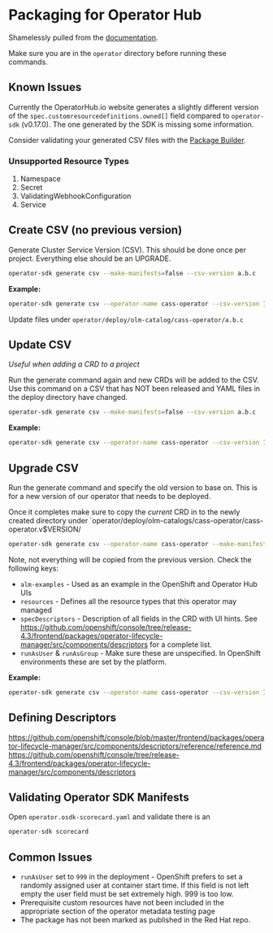 # Packaging for Operator Hub

Shamelessly pulled from the [documentation](https://sdk.operatorframework.io/docs/olm-integration/generating-a-csv/).

Make sure you are in the `operator` directory before running these commands.

## Known Issues

Currently the OperatorHub.io website generates a slightly different version of the `spec.customresourcedefinitions.owned[]` field compared to `operator-sdk` (v0.17.0). The one generated by the SDK is missing some information.

Consider validating your generated CSV files with the [Package Builder](https://operatorhub.io/packages).

### Unsupported Resource Types
1. Namespace
2. Secret
3. ValidatingWebhookConfiguration
4. Service

## Create CSV (no previous version)

Generate Cluster Service Version (CSV). This should be done once per project. Everything else should be an UPGRADE.

```bash
operator-sdk generate csv --make-manifests=false --csv-version a.b.c
```

**Example:**

```bash
operator-sdk generate csv --operator-name cass-operator --csv-version 1.0.0 --make-manifests=false
```

Update files under `operator/deploy/olm-catalog/cass-operator/a.b.c`

## Update CSV

_Useful when adding a CRD to a project_

Run the generate command again and new CRDs will be added to the CSV. Use this command on a CSV that has NOT been released and YAML files in the deploy directory have changed.

```bash
operator-sdk generate csv --make-manifests=false --csv-version a.b.c
```

**Example:**

```bash
operator-sdk generate csv --operator-name cass-operator --csv-version 1.0.0 --make-manifests=false
```

## Upgrade CSV

Run the generate command and specify the old version to base on. This is for a new version of our operator that needs to be deployed.

Once it completes make sure to copy the _current_ CRD in to the newly created directory under `operator/deploy/olm-catalogs/cass-operator/cass-operator.v$VERSION/

```bash
operator-sdk generate csv --operator-name cass-operator --make-manifests=false --csv-version d.e.f --from-version a.b.c
```

Note, not everything will be copied from the previous version. Check the following keys:

* `alm-examples` - Used as an example in the OpenShift and Operator Hub UIs
* `resources` - Defines all the resource types that this operator may managed
* `specDescriptors` - Description of all fields in the CRD with UI hints. See https://github.com/openshift/console/tree/release-4.3/frontend/packages/operator-lifecycle-manager/src/components/descriptors for a complete list.
* `runAsUser` & `runAsGroup` - Make sure these are unspecified. In OpenShift environments these are set by the platform.

**Example:**

```bash
operator-sdk generate csv --operator-name cass-operator --csv-version 1.1.0 --make-manifests=false --from-version 1.0.0
```

## Defining Descriptors

https://github.com/openshift/console/blob/master/frontend/packages/operator-lifecycle-manager/src/components/descriptors/reference/reference.md
https://github.com/openshift/console/tree/release-4.3/frontend/packages/operator-lifecycle-manager/src/components/descriptors

## Validating Operator SDK Manifests

Open `operator.osdk-scorecard.yaml` and validate there is an

```bash
operator-sdk scorecard
```

## Common Issues
* `runAsUser` set to `999` in the deployment - OpenShift prefers to set a randomly assigned user at container start time. If this field is not left empty the user field must be set extremely high. 999 is too low.
* Prerequisite custom resources have not been included in the appropriate section of the operator metadata testing page
* The package has not been marked as published in the Red Hat repo.

